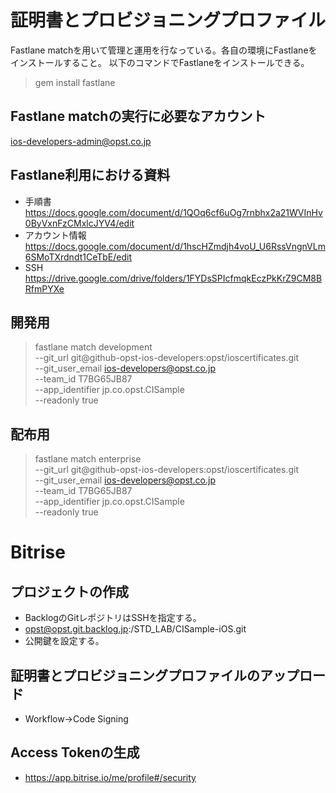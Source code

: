 # 証明書とプロビジョニングプロファイル
Fastlane matchを用いて管理と運用を行なっている。各自の環境にFastlaneをインストールすること。
以下のコマンドでFastlaneをインストールできる。
> gem install fastlane

## Fastlane matchの実行に必要なアカウント
ios-developers-admin@opst.co.jp

## Fastlane利用における資料
- 手順書
https://docs.google.com/document/d/1QOq6cf6uOg7rnbhx2a21WVInHv0ByVxnFzCMxlcJYV4/edit
- アカウント情報
https://docs.google.com/document/d/1hscHZmdjh4voU_U6RssVngnVLm6SMoTXrdndt1CeTbE/edit
- SSH
https://drive.google.com/drive/folders/1FYDsSPIcfmqkEczPkKrZ9CM8BRfmPYXe

## 開発用
> fastlane match development \
> --git_url git@github-opst-ios-developers:opst/ioscertificates.git \
> --git_user_email ios-developers@opst.co.jp \
> --team_id T7BG65JB87 \
> --app_identifier jp.co.opst.CISample \
> --readonly true

## 配布用
> fastlane match enterprise \
> --git_url git@github-opst-ios-developers:opst/ioscertificates.git \
> --git_user_email ios-developers@opst.co.jp \
> --team_id T7BG65JB87 \
> --app_identifier jp.co.opst.CISample \
> --readonly true

# Bitrise
## プロジェクトの作成
- BacklogのGitレポジトリはSSHを指定する。
- opst@opst.git.backlog.jp:/STD_LAB/CISample-iOS.git
- 公開鍵を設定する。

## 証明書とプロビジョニングプロファイルのアップロード
- Workflow→Code Signing

## Access Tokenの生成
- https://app.bitrise.io/me/profile#/security
